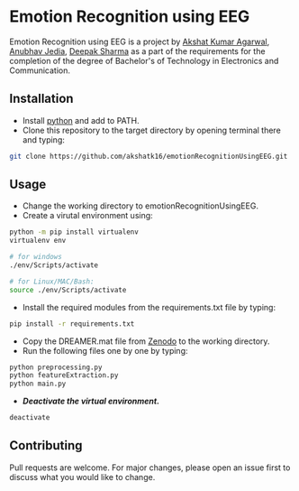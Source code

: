 # Emotion Recognition using EEG

Emotion Recognition using EEG is a project by [Akshat Kumar Agarwal](https://github.com/akshatk16/), [Anubhav Jedia](https://github.com/jediacode/), [Deepak Sharma](https://github.com/deepak-sharma14) as a part of the requirements for the completion of the degree of Bachelor's of Technology in Electronics and Communication.

## Installation

- Install [python](https://www.python.org/ftp/python/3.9.7/python-3.9.7-amd64.exe) and add to PATH.
- Clone this repository to the target directory by opening terminal there and typing:

```bash
git clone https://github.com/akshatk16/emotionRecognitionUsingEEG.git
```
## Usage
- Change the working directory to emotionRecognitionUsingEEG.
- Create a virutal environment using:
```bash
python -m pip install virtualenv
virtualenv env

# for windows
./env/Scripts/activate

# for Linux/MAC/Bash:
source ./env/Scripts/activate
```
- Install the required modules from the requirements.txt file by typing:
```bash
pip install -r requirements.txt
```
- Copy the DREAMER.mat file from [Zenodo](https://zenodo.org/record/546113) to the working directory.
- Run the following files one by one by typing:
```bash
python preprocessing.py
python featureExtraction.py
python main.py
```
- ***Deactivate the virtual environment.***
```bash
deactivate
```

## Contributing
Pull requests are welcome. For major changes, please open an issue first to discuss what you would like to change.